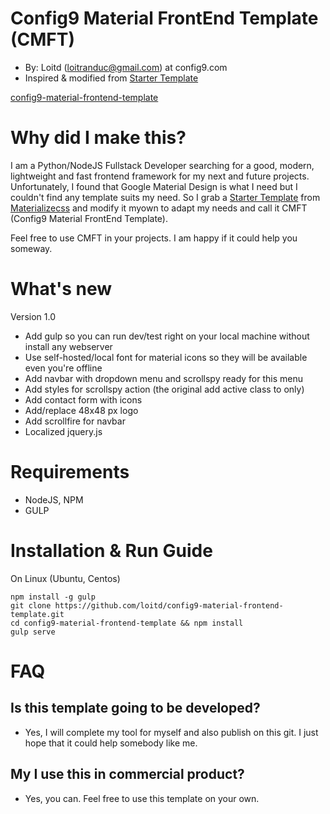 # Config9 Material FrontEnd Template (CMFT)
* By: Loitd (loitranduc@gmail.com) at config9.com
* Inspired & modified from [Starter Template](http://materializecss.com/getting-started.html)

[config9-material-frontend-template](https://cloud.githubusercontent.com/assets/444086/17187888/2f0e952c-5465-11e6-9738-63f0e5363572.png)

# Why did I make this?
I am a Python/NodeJS Fullstack Developer searching for a good, modern, lightweight and fast frontend framework for my next and future projects. Unfortunately, I found that Google Material Design is what I need but I couldn't find any template suits my need. So I grab a [Starter Template](http://materializecss.com/getting-started.html) from [Materializecss](http://materializecss.com) and modify it myown to adapt my needs and call it CMFT (Config9 Material FrontEnd Template).

Feel free to use CMFT in your projects. I am happy if it could help you someway.

# What's new

Version 1.0
* Add gulp so you can run dev/test right on your local machine without install any webserver
* Use self-hosted/local font for material icons so they will be available even you're offline 
* Add navbar with dropdown menu and scrollspy ready for this menu
* Add styles for scrollspy action (the original add active class to <a> only)
* Add contact form with icons
* Add/replace 48x48 px logo
* Add scrollfire for navbar
* Localized jquery.js

# Requirements
* NodeJS, NPM
* GULP

# Installation & Run Guide

On Linux (Ubuntu, Centos)
```
npm install -g gulp
git clone https://github.com/loitd/config9-material-frontend-template.git 
cd config9-material-frontend-template && npm install 
gulp serve
```

# FAQ

## Is this template going to be developed?
* Yes, I will complete my tool for myself and also publish on this git. I just hope that it could help somebody like me.

## My I use this in commercial product?
* Yes, you can. Feel free to use this template on your own.

